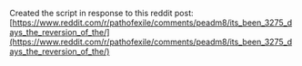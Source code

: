 Created the script in response to this reddit post: [https://www.reddit.com/r/pathofexile/comments/peadm8/its_been_3275_days_the_reversion_of_the/](https://www.reddit.com/r/pathofexile/comments/peadm8/its_been_3275_days_the_reversion_of_the/)
